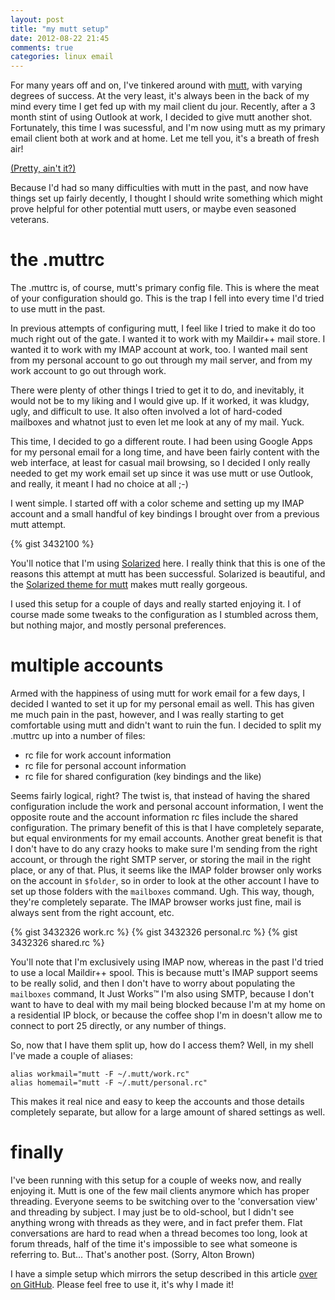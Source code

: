 ```yaml
---
layout: post
title: "my mutt setup"
date: 2012-08-22 21:45
comments: true
categories: linux email
---
```


For many years off and on, I've tinkered around with [mutt][mutt], with varying degrees of success.
At the very least, it's always been in the back of my mind every time I get fed up with my mail client du jour.
Recently, after a 3 month stint of using Outlook at work, I decided to give mutt another shot.
Fortunately, this time I was sucessful, and I'm now using mutt as my primary email client both at work and at home.
Let me tell you, it's a breath of fresh air!

 [(Pretty, ain't it?)](images/mutt.png "mutt screenshot")

Because I'd had so many difficulties with mutt in the past, and now have things set up fairly decently, I thought I should write something which might prove helpful for other potential mutt users, or maybe even seasoned veterans.

<!--more-->

# the .muttrc

The .muttrc is, of course, mutt's primary config file.
This is where the meat of your configuration should go.
This is the trap I fell into every time I'd tried to use mutt in the past.

In previous attempts of configuring mutt, I feel like I tried to make it do too much right out of the gate.
I wanted it to work with my Maildir++ mail store.
I wanted it to work with my IMAP account at work, too.
I wanted mail sent from my personal account to go out through my mail server, and from my work account to go out through work.

There were plenty of other things I tried to get it to do, and inevitably, it would not be to my liking and I would give up.
If it worked, it was kludgy, ugly, and difficult to use.
It also often involved a lot of hard-coded mailboxes and whatnot just to even let me look at any of my mail.
Yuck.

This time, I decided to go a different route.
I had been using Google Apps for my personal email for a long time, and have been fairly content with the web interface, at least for casual mail browsing, so I decided I only really needed to get my work email set up since it was use mutt or use Outlook, and really, it meant I had no choice at all ;-)

I went simple. I started off with a color scheme and setting up my IMAP account and a small handful of key bindings I brought over from a previous mutt attempt.

{% gist 3432100 %}

You'll notice that I'm using [Solarized][solarized] here.
I really think that this is one of the reasons this attempt at mutt has been successful.
Solarized is beautiful, and the [Solarized theme for mutt][mutt-solarized] makes mutt really gorgeous.

I used this setup for a couple of days and really started enjoying it.
I of course made some tweaks to the configuration as I stumbled across them, but nothing major, and mostly personal preferences.

# multiple accounts

Armed with the happiness of using mutt for work email for a few days, I decided I wanted to set it up for my personal email as well.
This has given me much pain in the past, however, and I was really starting to get comfortable using mutt and didn't want to ruin the fun.
I decided to split my .muttrc up into a number of files:

* rc file for work account information
* rc file for personal account information
* rc file for shared configuration (key bindings and the like)

Seems fairly logical, right?
The twist is, that instead of having the shared configuration include the work and personal account information, I went the opposite route and the account information rc files include the shared configuration.
The primary benefit of this is that I have completely separate, but equal environments for my email accounts.
Another great benefit is that I don't have to do any crazy hooks to make sure I'm sending from the right account, or through the right SMTP server, or storing the mail in the right place, or any of that.
Plus, it seems like the IMAP folder browser only works on the account in `$folder`, so in order to look at the other account I have to set up those folders with the `mailboxes` command.
Ugh.
This way, though, they're completely separate. The IMAP browser works just fine, mail is always sent from the right account, etc.

{% gist 3432326 work.rc %}
{% gist 3432326 personal.rc %}
{% gist 3432326 shared.rc %}

You'll note that I'm exclusively using IMAP now, whereas in the past I'd tried to use a local Maildir++ spool.
This is because mutt's IMAP support seems to be really solid, and then I don't have to worry about populating the `mailboxes` command, It Just Works™
I'm also using SMTP, because I don't want to have to deal with my mail being blocked because I'm at my home on a residential IP block, or because the coffee shop I'm in doesn't allow me to connect to port 25 directly, or any number of things.

So, now that I have them split up, how do I access them?
Well, in my shell I've made a couple of aliases:

    alias workmail="mutt -F ~/.mutt/work.rc"
    alias homemail="mutt -F ~/.mutt/personal.rc"

This makes it real nice and easy to keep the accounts and those details completely separate, but allow for a large amount of shared settings as well.

# finally

I've been running with this setup for a couple of weeks now, and really enjoying it.
Mutt is one of the few mail clients anymore which has proper threading.
Everyone seems to be switching over to the 'conversation view' and threading by subject.
I may just be to old-school, but I didn't see anything wrong with threads as they were, and in fact prefer them.
Flat conversations are hard to read when a thread becomes too long, look at forum threads, half of the time it's impossible to see what someone is referring to.
But... That's another post. (Sorry, Alton Brown)

I have a simple setup which mirrors the setup described in this article [over on GitHub][github-kitchen-muttrc].
Please feel free to use it, it's why I made it!

[solarized]: http://ethanschoonover.com/solarized "Solarized color scheme"
[mutt-solarized]: https://github.com/altercation/mutt-colors-solarized "Solarized mutt theme"
[mutt]: http://www.mutt.org/ "The mutt email client"
[github-kitchen-muttrc]: https://github.com/kitchen/muttrc "sample muttrc on GitHub"
